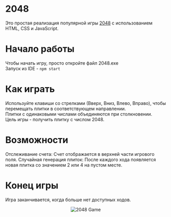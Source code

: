 # 2048
Это простая реализация популярной игры [2048](https://ru.wikipedia.org/wiki/2048_(игра)) с использованием HTML, CSS и JavaScript.

# Начало работы
Чтобы начать игру, просто откройте файл 2048.exe <br>
Запуск из IDE - ```npm start```

# Как играть
Используйте клавиши со стрелками (Вверх, Вниз, Влево, Вправо), чтобы перемещать плитки в соответствующем направлении. <br>
Плитки с одинаковыми числами объединяются при столкновении.  <br>
Цель игры - получить плитку с числом 2048. 
# Возможности
Отслеживание счета: Счет отображается в верхней части игрового поля.
Случайная генерация плиток: После каждого хода появляется новая плитка со значением 2 или 4 на пустом месте.
# Конец игры
Игра заканчивается, когда больше нет доступных ходов.
<p align="center">
  <img src="https://i.imgur.com/28ln5S0.png" alt="2048 Game">
</p>
